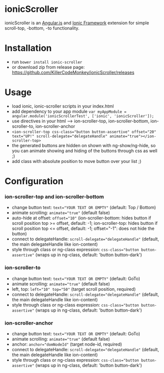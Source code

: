 # ionicScroller

ionicScroller is an [Angular.js](http://angularjs.org/) and [Ionic Framework](http://ionicframework.com/) extension for simple scroll-top, -bottom, -to functionality.

Installation
============
- run `bower install ionic-scroller`
- or download zip from release page: https://github.com/KillerCodeMonkey/ionicScroller/releases

Usage
=====
- load ionic, ionic-scroller scripts in your index.html
- add dependency to your app module `var myAppModule = angular.module('ionicScrollerTest', ['ionic', 'ionicScroller']);`
- use directives in your html --> ion-scroller-top, ion-scroller-bottom, ion-scroller-to, ion-scroller-anchor
- `<ion-scroller-top css-class="button button-assertive" offset="20" text="UP!" scroll-delegate="delegateHandle" animate="true"></ion-scroller-top>`
- the generated buttons are hidden on shown with ng-show/ng-hide, so you can animate showing and hiding of the buttons through css as well ;)
- add class with absolute position to move button over your list ;)

Configuration
=============
### ion-scroller-top and ion-scroller-bottom
- change button text: `text="YOUR TEXT OR EMPTY"` (default: Top / Bottom)
- animate scrolling: `animate="true"` (default false)
- auto-hide at offset: `offset="10"` (ion-scroller-bottom: hides button if scroll position top >= offset, default: -1; ion-scroller-top: hides button if scroll position top <= offset, default: -1; offset="-1": does not hide the button)
- connect to delegateHandle: `scroll-delegate="delegateHandle"` (default, the main delegateHandle like ion-content)
- style through class or ng-class expression: `css-class="button button-assertive"` (wraps up in ng-class, default: 'button button-dark')

### ion-scroller-to
- change button text: `text="YOUR TEXT OR EMPTY"` (default: GoTo)
- animate scrolling: `animate="true"` (default false)
- left, top: `left="10" top="50"` (target scroll position, required)
- connect to delegateHandle: `scroll-delegate="delegateHandle"` (default, the main delegateHandle like ion-content)
- style through class or ng-class expression: `css-class="button button-assertive"` (wraps up in ng-class, default: 'button button-dark')

### ion-scroller-anchor
- change button text: `text="YOUR TEXT OR EMPTY"` (default: GoTo)
- animate scrolling: `animate="true"` (default false)
- anchor: `anchor="domNodeId"` (target node-id, required)
- connect to delegateHandle: `scroll-delegate="delegateHandle"` (default, the main delegateHandle like ion-content)
- style through class or ng-class expression: `css-class="button button-assertive"` (wraps up in ng-class, default: 'button button-dark')
